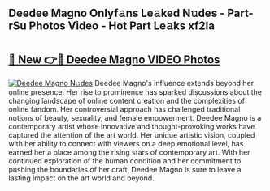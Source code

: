 ## Deedee Magno Onlyf𝚊ns Le𝚊ked N𝚞des - Part-rSu Photos Video - Hot Part Le𝚊ks xf2Ia

# <h2><a href="http://ab32197.deff.icu/?id=Deedee+Magno">🔗 New 👉🔴 Deedee Magno VIDEO Photos</a></h2>

[![Deedee Magno N𝚞des](https://i.imgur.com/rIISA9y.gif)](http://ab32197.deff.icu/?id=Deedee+Magno)
Deedee Magno's influence extends beyond her online presence. Her rise to prominence has sparked discussions about the changing landscape of online content creation and the complexities of online fandom. Her controversial approach has challenged traditional notions of beauty, sexuality, and female empowerment. Deedee Magno is a contemporary artist whose innovative and thought-provoking works have captured the attention of the art world. Her unique artistic vision, coupled with her ability to connect with viewers on a deep emotional level, has earned her a place among the rising stars of contemporary art. With her continued exploration of the human condition and her commitment to pushing the boundaries of her craft, Deedee Magno is sure to leave a lasting impact on the art world and beyond.
